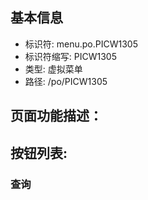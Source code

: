
## 基本信息

- 标识符: menu.po.PICW1305
- 标识符缩写: PICW1305
- 类型: 虚拟菜单
- 路径: /po/PICW1305

## 页面功能描述：





## 按钮列表:


### 查询


